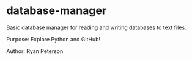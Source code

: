 # database-manager
Basic database manager for reading and writing databases to text files.

Purpose: Explore Python and GitHub!

Author: Ryan Peterson
